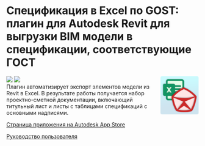 # Спецификация в Excel по GOST: плагин для Autodesk Revit для выгрузки BIM модели в спецификации, соответствующие ГОСТ

<img align="right" width="100" height="100" src="https://raw.githubusercontent.com/DenisDavydov1/ExcelSpecificationGOST/master/Srcs/ExcelSpecificationGOST_AppStore_Publishers.png">

![](https://img.shields.io/badge/.Net%20Framework-4.7.2~4.8-lightgrey) ![](https://img.shields.io/badge/Revit-2020~2022-blue)  
Плагин автоматизирует экспорт элементов модели из Revit в Excel. В результате работы получается набор проектно-сметной документации, включающий титульный лист и листы с таблицами спецификаций с основными надписями.

[Страница приложения на Autodesk App Store](https://apps.autodesk.com/RVT/ru/Detail/Index?id=2617822555342421036)

[Руководство пользователя](https://github.com/DenisDavydov1/ExcelSpecificationGOST/wiki)
